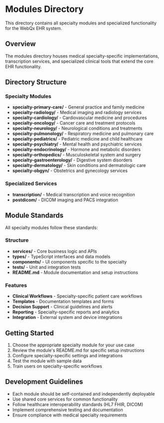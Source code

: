 # Modules Directory

This directory contains all specialty modules and specialized functionality for the WebQx EHR system.

## Overview

The modules directory houses medical specialty-specific implementations, transcription services, and specialized clinical tools that extend the core EHR functionality.

## Directory Structure

### Specialty Modules
- **specialty-primary-care/** - General practice and family medicine
- **specialty-radiology/** - Medical imaging and radiology services
- **specialty-cardiology/** - Cardiovascular medicine and procedures
- **specialty-oncology/** - Cancer care and treatment protocols
- **specialty-neurology/** - Neurological conditions and treatments
- **specialty-pulmonology/** - Respiratory medicine and pulmonary care
- **specialty-pediatrics/** - Pediatric medicine and child healthcare
- **specialty-psychiatry/** - Mental health and psychiatric services
- **specialty-endocrinology/** - Hormone and metabolic disorders
- **specialty-orthopedics/** - Musculoskeletal system and surgery
- **specialty-gastroenterology/** - Digestive system disorders
- **specialty-dermatology/** - Skin conditions and dermatologic care
- **specialty-obgyn/** - Obstetrics and gynecology services

### Specialized Services
- **transcription/** - Medical transcription and voice recognition
- **postdicom/** - DICOM imaging and PACS integration

## Module Standards

All specialty modules follow these standards:

### Structure
- **services/** - Core business logic and APIs
- **types/** - TypeScript interfaces and data models
- **components/** - UI components specific to the specialty
- **__tests__/** - Unit and integration tests
- **README.md** - Module documentation and setup instructions

### Features
- **Clinical Workflows** - Specialty-specific patient care workflows
- **Templates** - Documentation templates and forms
- **Decision Support** - Clinical guidelines and alerts
- **Reporting** - Specialty-specific reports and analytics
- **Integration** - External system and device integrations

## Getting Started

1. Choose the appropriate specialty module for your use case
2. Review the module's README.md for specific setup instructions
3. Configure specialty-specific settings and integrations
4. Test the module with sample data
5. Train users on specialty-specific workflows

## Development Guidelines

- Each module should be self-contained and independently deployable
- Use shared core services for common functionality
- Follow healthcare interoperability standards (HL7 FHIR, DICOM)
- Implement comprehensive testing and documentation
- Ensure compliance with medical specialty requirements